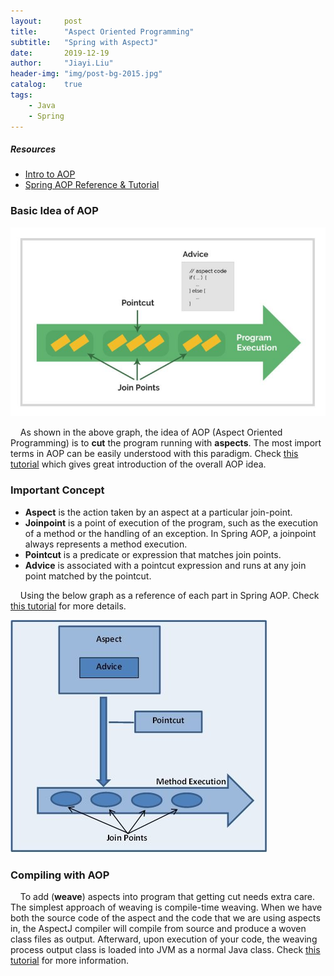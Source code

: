 ```yaml
---
layout:     post
title:      "Aspect Oriented Programming"
subtitle:   "Spring with AspectJ"
date:       2019-12-19
author:     "Jiayi.Liu"
header-img: "img/post-bg-2015.jpg"
catalog: 	true
tags:
    - Java
    - Spring
---
```


##### Resources

- [Intro to AOP](https://www.baeldung.com/spring-aop)
- [Spring AOP Reference & Tutorial](https://howtodoinjava.com/spring-aop-tutorial/)

### Basic Idea of AOP

![img](\img\in-post\AOP\AOP_Intro.jpg)

&nbsp;&nbsp;&nbsp;&nbsp;As shown in the above graph, the idea of AOP (Aspect Oriented Programming) 
is to **cut** the program running with **aspects**. The most import terms in AOP can be easily 
understood with this paradigm. Check [this tutorial](https://www.baeldung.com/spring-aop) which gives
great introduction of the overall AOP idea.

### Important Concept

- **Aspect** is the action taken by an aspect at a particular join-point.
- **Joinpoint** is a point of execution of the program, such as the execution of a method or the handling of an exception. In Spring AOP, a joinpoint always represents a method execution.
- **Pointcut** is a predicate or expression that matches join points.
- **Advice** is associated with a pointcut expression and runs at any join point matched by the pointcut.

&nbsp;&nbsp;&nbsp;&nbsp;Using the below graph as a reference of each part in Spring AOP. Check [this tutorial](https://howtodoinjava.com/spring-aop-tutorial/) for more details.

![img](\img\in-post\AOP\spring-aop-diagram.jpg)

### Compiling with AOP

&nbsp;&nbsp;&nbsp;&nbsp;To add (**weave**) aspects into program that getting cut needs extra care. 
The simplest approach of weaving is compile-time weaving. When we have both the source code of the 
aspect and the code that we are using aspects in, the AspectJ compiler will compile from source and 
produce a woven class files as output. Afterward, upon execution of your code, the weaving process 
output class is loaded into JVM as a normal Java class. Check [this tutorial](https://www.baeldung.com/aspectj) for more information.
